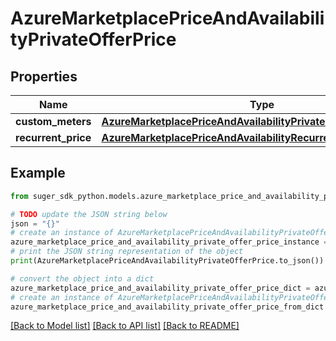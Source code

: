# AzureMarketplacePriceAndAvailabilityPrivateOfferPrice


## Properties

Name | Type | Description | Notes
------------ | ------------- | ------------- | -------------
**custom_meters** | [**AzureMarketplacePriceAndAvailabilityPrivateOfferCustomMeters**](AzureMarketplacePriceAndAvailabilityPrivateOfferCustomMeters.md) |  | [optional] 
**recurrent_price** | [**AzureMarketplacePriceAndAvailabilityRecurrentPrice**](AzureMarketplacePriceAndAvailabilityRecurrentPrice.md) |  | [optional] 

## Example

```python
from suger_sdk_python.models.azure_marketplace_price_and_availability_private_offer_price import AzureMarketplacePriceAndAvailabilityPrivateOfferPrice

# TODO update the JSON string below
json = "{}"
# create an instance of AzureMarketplacePriceAndAvailabilityPrivateOfferPrice from a JSON string
azure_marketplace_price_and_availability_private_offer_price_instance = AzureMarketplacePriceAndAvailabilityPrivateOfferPrice.from_json(json)
# print the JSON string representation of the object
print(AzureMarketplacePriceAndAvailabilityPrivateOfferPrice.to_json())

# convert the object into a dict
azure_marketplace_price_and_availability_private_offer_price_dict = azure_marketplace_price_and_availability_private_offer_price_instance.to_dict()
# create an instance of AzureMarketplacePriceAndAvailabilityPrivateOfferPrice from a dict
azure_marketplace_price_and_availability_private_offer_price_from_dict = AzureMarketplacePriceAndAvailabilityPrivateOfferPrice.from_dict(azure_marketplace_price_and_availability_private_offer_price_dict)
```
[[Back to Model list]](../README.md#documentation-for-models) [[Back to API list]](../README.md#documentation-for-api-endpoints) [[Back to README]](../README.md)


